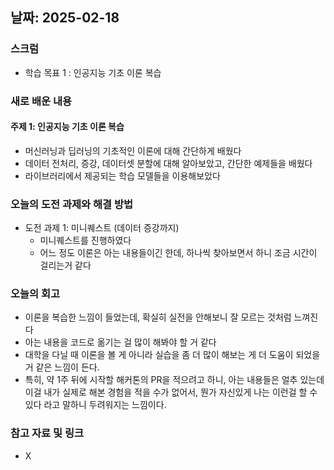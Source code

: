 ## 날짜: 2025-02-18

### 스크럼
- 학습 목표 1 : 인공지능 기초 이론 복습

### 새로 배운 내용
#### 주제 1: 인공지능 기초 이론 복습
- 머신러닝과 딥러닝의 기초적인 이론에 대해 간단하게 배웠다
- 데이터 전처리, 증강, 데이터셋 분할에 대해 알아보았고, 간단한 예제들을 배웠다
- 라이브러리에서 제공되는 학습 모델들을 이용해보았다

### 오늘의 도전 과제와 해결 방법
- 도전 과제 1: 미니퀘스트 (데이터 증강까지)
  - 미니퀘스트를 진행하였다
  - 어느 정도 이론은 아는 내용들이긴 한데, 하나씩 찾아보면서 하니 조금 시간이 걸리는거 같다

### 오늘의 회고
- 이론을 복습한 느낌이 들었는데, 확실히 실전을 안해보니 잘 모르는 것처럼 느껴진다
- 아는 내용을 코드로 옮기는 걸 많이 해봐야 할 거 같다
- 대학을 다닐 때 이론을 볼 게 아니라 실습을 좀 더 많이 해보는 게 더 도움이 되었을 거 같은 느낌이 든다.
- 특히, 약 1주 뒤에 시작할 해커톤의 PR을 적으려고 하니, 아는 내용들은 얼추 있는데<br>
    이걸 내가 실제로 해본 경험을 적을 수가 없어서, 뭔가 자신있게 나는 이런걸 할 수 있다 라고 말하니 두려워지는 느낌이다.

### 참고 자료 및 링크
- X
